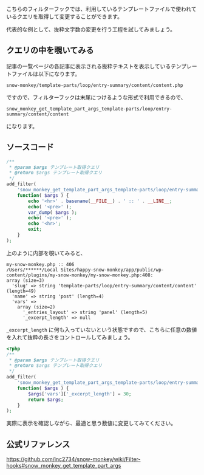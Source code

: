 こちらのフィルターフックでは、利用しているテンプレートファイルで使われているクエリを取得して変更することができます。

代表的な例として、抜粋文字数の変更を行う工程を試してみましょう。

## クエリの中を覗いてみる
記事の一覧ページの各記事に表示される抜粋テキストを表示しているテンプレートファイルは以下になります。

```
snow-monkey/template-parts/loop/entry-summary/content/content.php
```

ですので、フィルターフックは末尾につけるような形式で利用できるので、

```
snow_monkey_get_template_part_args_template-parts/loop/entry-summary/content/content
```

になります。

## ソースコード
```php
/**
 * @param $args テンプレート取得クエリ
 * @return $args テンプレート取得クエリ
 */
add_filter(
	'snow_monkey_get_template_part_args_template-parts/loop/entry-summary/content/content',
	function( $args ) {
		echo '<hr>' . basename(__FILE__) . ' :: ' . __LINE__;
		echo( '<pre>' );
		var_dump( $args );
		echo( '<pre>' );
		echo '<hr>';
		exit;
	}
);
```

上のように内部を覗いてみると、

```
my-snow-monkey.php :: 406
/Users/******/Local Sites/happy-snow-monkey/app/public/wp-content/plugins/my-snow-monkey/my-snow-monkey.php:408:
array (size=3)
  'slug' => string 'template-parts/loop/entry-summary/content/content' (length=49)
  'name' => string 'post' (length=4)
  'vars' => 
    array (size=2)
      '_entries_layout' => string 'panel' (length=5)
      '_excerpt_length' => null
```

`_excerpt_length` に何も入っていないという状態ですので、こちらに任意の数値を入れて抜粋の長さをコントロールしてみましょう。

```php
<?php
/**
 * @param $args テンプレート取得クエリ
 * @return $args テンプレート取得クエリ
 */
add_filter(
	'snow_monkey_get_template_part_args_template-parts/loop/entry-summary/content/content',
	function( $args ) {
		$args['vars']['_excerpt_length'] = 30;
		return $args;
	}
);
```

実際に表示を確認しながら、最適と思う数値に変更してみてください。

## 公式リファレンス
https://github.com/inc2734/snow-monkey/wiki/Filter-hooks#snow_monkey_get_template_part_args